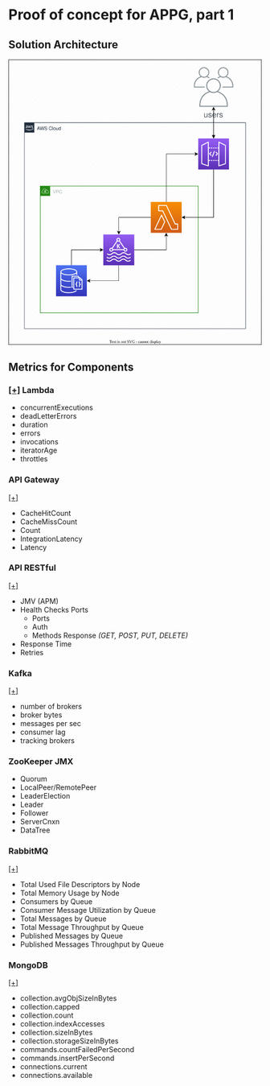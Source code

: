 # Proof of concept for APPG, part 1
## Solution Architecture
![Architecture](images/1.drawio.svg)

## Metrics for Components
### [[+]](https://docs.newrelic.com/docs/infrastructure/amazon-integrations/aws-integrations-list/aws-lambda-monitoring-integration/) Lambda
- concurrentExecutions
- deadLetterErrors
- duration
- errors
- invocations
- iteratorAge
- throttles
### API Gateway
[[+]](https://docs.newrelic.com/docs/infrastructure/amazon-integrations/aws-integrations-list/aws-api-gateway-monitoring-integration/)
- CacheHitCount
- CacheMissCount
- Count
- IntegrationLatency
- Latency

### API RESTful
[[+]](https://docs.newrelic.com/docs/apis/rest-api-v2/get-started/introduction-new-relic-rest-api-v2/)
- JMV (APM)
- Health Checks Ports
  - Ports
  - Auth
  - Methods Response *(GET, POST, PUT, DELETE)*
-  Response Time
- Retries

### Kafka
[[+]](https://docs.newrelic.com/docs/infrastructure/host-integrations/host-integrations-list/kafka/kafka-integration/)
- number of brokers
- broker bytes
- messages per sec
- consumer lag
- tracking brokers

### ZooKeeper JMX
- Quorum
- LocalPeer/RemotePeer
- LeaderElection
- Leader
- Follower
- ServerCnxn
- DataTree

### RabbitMQ
[[+]](https://docs.newrelic.com/docs/infrastructure/host-integrations/host-integrations-list/rabbitmq-monitoring-integration/)
- Total Used File Descriptors by Node
- Total Memory Usage by Node
- Consumers by Queue
- Consumer Message Utilization by Queue
- Total Messages by Queue
- Total Message Throughput by Queue
- Published Messages by Queue
- Published Messages Throughput by Queue

### MongoDB
[[+]](https://docs.newrelic.com/docs/infrastructure/host-integrations/host-integrations-list/mongodb-monitoring-integration/)
- collection.avgObjSizeInBytes
- collection.capped
- collection.count
- collection.indexAccesses
- collection.sizeInBytes
- collection.storageSizeInBytes
- commands.countFailedPerSecond
- commands.insertPerSecond
- connections.current
- connections.available
